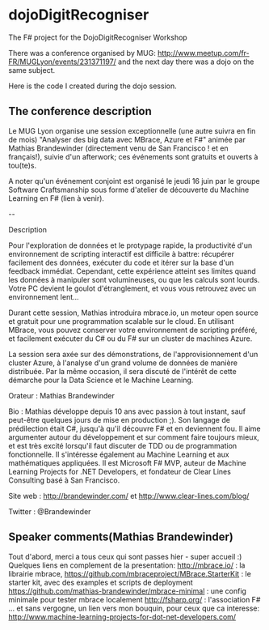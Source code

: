 # dojoDigitRecogniser
The F# project for the DojoDigitRecogniser Workshop


There was a conference organised by MUG: http://www.meetup.com/fr-FR/MUGLyon/events/231371197/
and the next day there was a dojo on the same subject.

Here is the code I created during the dojo session.



## The conference description
Le MUG Lyon organise une session exceptionnelle (une autre suivra en fin de mois) "Analyser des big data avec MBrace, Azure et F#" animée par Mathias Brandewinder (directement venu de San Francisco ! et en français!), suivie d'un afterwork; ces événements sont gratuits et ouverts à tou(te)s.

A noter qu'un événement conjoint est organisé le jeudi 16 juin par le groupe Software Craftsmanship sous forme d'atelier de découverte du Machine Learning en F# (lien à venir). 

--

Description

Pour l'exploration de données et le protypage rapide, la productivité d'un environnement de scripting interactif est difficile à battre: récupérer facilement des données, exécuter du code et itérer sur la base d'un feedback immédiat. Cependant, cette expérience atteint ses limites quand les données à manipuler sont volumineuses, ou que les calculs sont lourds. Votre PC devient le goulot d'étranglement, et vous vous retrouvez avec un environnement lent...

Durant cette session, Mathias introduira mbrace.io, un moteur open source et gratuit pour une programmation scalable sur le cloud. En utilisant MBrace, vous pouvez conserver votre environnement de scripting préféré, et facilement exécuter du C# ou du F# sur un cluster de machines Azure.

La session sera axée sur des démonstrations, de l'approvisionnement d'un cluster Azure, à l'analyse d'un grand volume de données de manière distribuée. Par la même occasion, il sera discuté de l'intérêt de cette démarche pour la Data Science et le Machine Learning.

Orateur : Mathias Brandewinder

Bio : Mathias développe depuis 10 ans avec passion à tout instant, sauf peut-être quelques jours de mise en production ;). Son langage de prédilection était C#, jusqu'à qu'il découvre F# et en deviennent fou. Il aime argumenter autour du développement et sur comment faire toujours mieux, et est très excité lorsqu'il faut discuter de TDD ou de programmation fonctionnelle. Il s'intéresse également au Machine Learning et aux mathématiques appliquées. Il est Microsoft F# MVP, auteur de Machine Learning Projects for .NET Developers, et fondateur de Clear Lines Consulting basé à San Francisco.

Site web : http://brandewinder.com/ et http://www.clear-lines.com/blog/

Twitter : @Brandewinder


## Speaker comments(Mathias Brandewinder)

Tout d'abord, merci a tous ceux qui sont passes hier - super accueil :) Quelques liens en complement de la presentation:
http://mbrace.io/ : la librairie mbrace, 
https://github.com/mbraceproject/MBrace.StarterKit : le starter kit, avec des examples et scripts de deployment
https://github.com/mathias-brandewinder/mbrace-minimal : une config minimale pour tester mbrace localement
http://fsharp.org/ : l'association F#
... et sans vergogne, un lien vers mon bouquin, pour ceux que ca interesse: http://www.machine-learning-projects-for-dot-net-developers.com/

